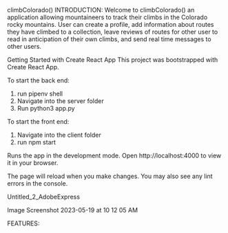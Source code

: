 climbColorado()
INTRODUCTION: Welcome to climbColorado() an application allowing mountaineers to track their climbs in the Colorado rocky mountains. User can create a profile, add information about routes they have climbed to a collection, leave reviews of routes for other user to read in anticipation of their own climbs, and send real time messages to other users.   

Getting Started with Create React App
This project was bootstrapped with Create React App.

To start the back end:
1. run pipenv shell
2. Navigate into the server folder
3. Run python3 app.py

To start the front end:
1. Navigate into the client folder
2. run npm start



Runs the app in the development mode.
Open http://localhost:4000 to view it in your browser.

The page will reload when you make changes.
You may also see any lint errors in the console.

Untitled_2_AdobeExpress

Image Screenshot 2023-05-19 at 10 12 05 AM

FEATURES:
